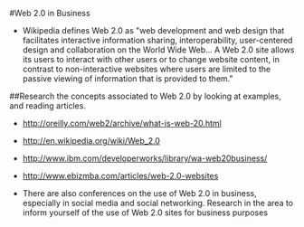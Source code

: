 #Web 2.0 in Business

- Wikipedia defines Web 2.0 as "web development and web design that facilitates interactive information sharing, interoperability, user-centered design and collaboration on the World Wide Web… A Web 2.0 site allows its users to interact with other users or to change website content, in contrast to non-interactive websites where users are limited to the passive viewing of information that is provided to them."

##Research the concepts associated to Web 2.0 by looking at examples, and reading articles.

- <http://oreilly.com/web2/archive/what-is-web-20.html>
- <http://en.wikipedia.org/wiki/Web_2.0>
- <http://www.ibm.com/developerworks/library/wa-web20business/>
- <http://www.ebizmba.com/articles/web-2.0-websites>

- There are also conferences on the use of Web 2.0 in business, especially in social media and social networking. Research in the area to inform yourself of the use of Web 2.0 sites for business purposes